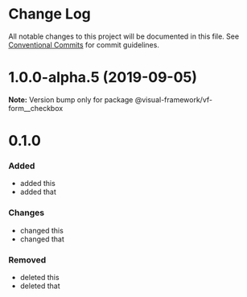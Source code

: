 # Change Log

All notable changes to this project will be documented in this file.
See [Conventional Commits](https://conventionalcommits.org) for commit guidelines.

# 1.0.0-alpha.5 (2019-09-05)

**Note:** Version bump only for package @visual-framework/vf-form__checkbox













































































































































# 0.1.0

### Added
- added this
- added that

### Changes

- changed this
- changed that

### Removed

- deleted this
- deleted that

